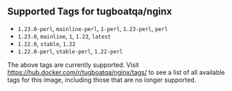 ## Supported Tags for tugboatqa/nginx

* `1.23.0-perl`, `mainline-perl`, `1-perl`, `1.23-perl`, `perl`
* `1.23.0`, `mainline`, `1`, `1.23`, `latest`
* `1.22.0`, `stable`, `1.22`
* `1.22.0-perl`, `stable-perl`, `1.22-perl`

The above tags are currently supported. Visit https://hub.docker.com/r/tugboatqa/nginx/tags/ to see a list of all available tags for this image, including those that are no longer supported.

